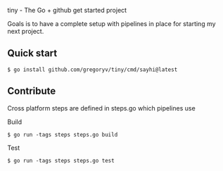 tiny - The Go + github get started project

Goals is to have a complete setup with pipelines in place for starting
my next project.

## Quick start

    $ go install github.com/gregoryv/tiny/cmd/sayhi@latest
	
## Contribute

Cross platform steps are defined in steps.go which pipelines use

Build 

    $ go run -tags steps steps.go build
	
Test

    $ go run -tags steps steps.go test


